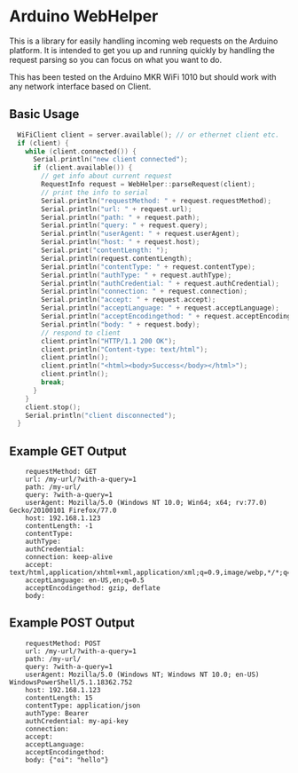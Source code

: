 Arduino WebHelper
=================

This is a library for easily handling incoming web requests on the Arduino platform. It is intended to get you up and running quickly by handling the request parsing so you can focus on what you want to do.

This has been tested on the Arduino MKR WiFi 1010 but should work with any network interface based on Client.

## Basic Usage
```c++
  WiFiClient client = server.available(); // or ethernet client etc.
  if (client) {
    while (client.connected()) {      
      Serial.println("new client connected");
      if (client.available()) {
        // get info about current request
        RequestInfo request = WebHelper::parseRequest(client);
        // print the info to serial
        Serial.println("requestMethod: " + request.requestMethod);
        Serial.println("url: " + request.url);
        Serial.println("path: " + request.path);
        Serial.println("query: " + request.query);
        Serial.println("userAgent: " + request.userAgent);
        Serial.println("host: " + request.host);
        Serial.print("contentLength: ");
        Serial.println(request.contentLength);
        Serial.println("contentType: " + request.contentType);
        Serial.println("authType: " + request.authType);
        Serial.println("authCredential: " + request.authCredential);
        Serial.println("connection: " + request.connection);
        Serial.println("accept: " + request.accept);
        Serial.println("acceptLanguage: " + request.acceptLanguage);
        Serial.println("acceptEncodingethod: " + request.acceptEncoding);
        Serial.println("body: " + request.body); 
        // respond to client 
        client.println("HTTP/1.1 200 OK");
        client.println("Content-type: text/html");
        client.println();
        client.println("<html><body>Success</body></html>");
        client.println();
        break;
      }
    }
    client.stop();
    Serial.println("client disconnected");
  } 
```

## Example GET Output
```
    requestMethod: GET
    url: /my-url/?with-a-query=1
    path: /my-url/
    query: ?with-a-query=1
    userAgent: Mozilla/5.0 (Windows NT 10.0; Win64; x64; rv:77.0) Gecko/20100101 Firefox/77.0
    host: 192.168.1.123
    contentLength: -1
    contentType: 
    authType: 
    authCredential: 
    connection: keep-alive
    accept: text/html,application/xhtml+xml,application/xml;q=0.9,image/webp,*/*;q=0.8
    acceptLanguage: en-US,en;q=0.5
    acceptEncodingethod: gzip, deflate
    body:
```

## Example POST Output
```
    requestMethod: POST
    url: /my-url/?with-a-query=1
    path: /my-url/
    query: ?with-a-query=1
    userAgent: Mozilla/5.0 (Windows NT; Windows NT 10.0; en-US) WindowsPowerShell/5.1.18362.752
    host: 192.168.1.123
    contentLength: 15
    contentType: application/json
    authType: Bearer
    authCredential: my-api-key
    connection: 
    accept: 
    acceptLanguage: 
    acceptEncodingethod: 
    body: {"oi": "hello"}

```

